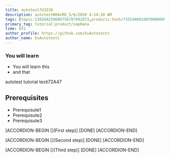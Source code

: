 ```yaml
---
title: autotest7U3Z38
description: autotestW0AvR8_5/6/2020 4:14:10 AM
tags: [topic:139269250608756787992873,products:tech/73554900100700000996,tutorial:experience/advanced]
primary_tag: tutorial:product/sapHana
time: 651
author_profile: https://github.com/ksAutotests
author_name: ksAutotests
---
```

### You will learn
- You will learn this
- and that

autotest tutorial texti72A47

## Prerequisites
- Prerequisute1
- Prerequisute2
- Prerequisute3

[ACCORDION-BEGIN [](First step)]
[DONE]
[ACCORDION-END]

[ACCORDION-BEGIN [](Second step)]
[DONE]
[ACCORDION-END]

[ACCORDION-BEGIN [](Third step)]
[DONE]
[ACCORDION-END]

